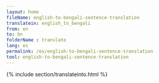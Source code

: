 ```yaml
---
layout: home
fileName: english-to-bengali-sentence-translation
translatein: english_to_bengali
from: en
to: bn
folderName : translate
lang: es
permalink: /es/english-to-bengali-sentence-translation
tool: english-to-bengali-sentence-translation
---
```

{% include section/translateinto.html %}